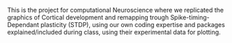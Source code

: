 This is the project for computational Neuroscience where we replicated the graphics of Cortical development and remapping trough Spike-timing-Dependant plasticity (STDP), using our own coding expertise and packages explained/included during class, using their experimental data for plotting.
